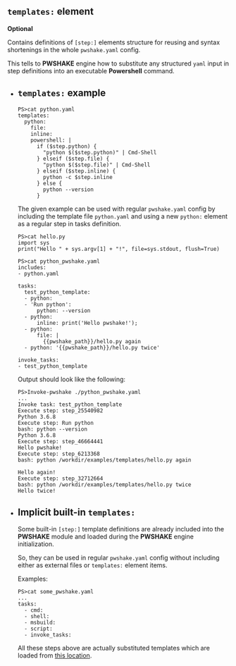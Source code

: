 ## `templates:` **element**

**Optional**

Contains definitions of `[step:]` elements structure for reusing and syntax shortenings in the whole `pwshake.yaml` config.

This tells to **PWSHAKE** engine how to substitute any structured `yaml` input in step definitions into an executable **Powershell** command.

* ## `templates:` example
    ```
    PS>cat python.yaml
    templates:
      python:
        file:
        inline:
        powershell: |
          if ($step.python) {
            "python $($step.python)" | Cmd-Shell
          } elseif ($step.file) {
            "python $($step.file)" | Cmd-Shell
          } elseif ($step.inline) {
            python -c $step.inline
          } else {
            python --version
          }
    ```
    The given example can be used with regular `pwshake.yaml` config by including the template file `python.yaml` and using a new `python:` element as a regular step in tasks definition.
    ```
    PS>cat hello.py
    import sys
    print("Hello " + sys.argv[1] + "!", file=sys.stdout, flush=True)

    PS>cat python_pwshake.yaml
    includes:
    - python.yaml

    tasks:
      test_python_template:
      - python:
      - 'Run python':
          python: --version
      - python:
          inline: print('Hello pwshake!');
      - python:
          file: |
            {{pwshake_path}}/hello.py again
      - python: '{{pwshake_path}}/hello.py twice'

    invoke_tasks:
    - test_python_template
    ```
    Output should look like the following:
    ```
    PS>Invoke-pwshake ./python_pwshake.yaml
    ...
    Invoke task: test_python_template
    Execute step: step_25540982
    Python 3.6.8
    Execute step: Run python
    bash: python --version
    Python 3.6.8
    Execute step: step_46664441
    Hello pwshake!
    Execute step: step_6213368
    bash: python /workdir/examples/templates/hello.py again

    Hello again!
    Execute step: step_32712664
    bash: python /workdir/examples/templates/hello.py twice
    Hello twice!
    ```

* ## Implicit built-in `templates:`
    
    Some built-in `[step:]` template definitions are already included into the **PWSHAKE** module and loaded during the **PWSHAKE** engine initialization.

    So, they can be used in regular `pwshake.yaml` config without including either as external files or `templates:` element items.

    Examples:
    ```
    PS>cat some_pwshake.yaml
    ...
    tasks:
      - cmd:
      - shell:
      - msbuild:
      - script:
      - invoke_tasks:
    ```
    All these steps above are actually substituted templates which are loaded from [this location](/pwshake/templates).

